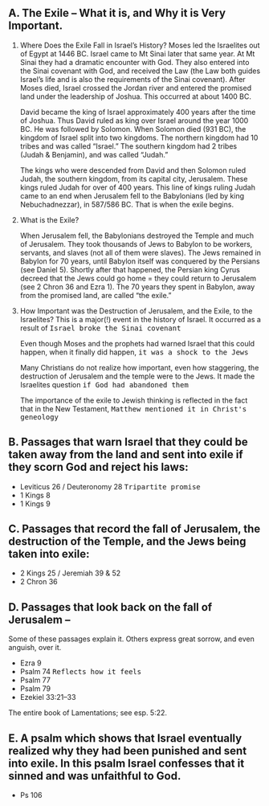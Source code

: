 
## A. The Exile – What it is, and Why it is Very Important.

1. Where Does the Exile Fall in Israel’s History?
Moses led the Israelites out of Egypt at 1446 BC. Israel came to Mt Sinai later that same year. At Mt Sinai they had a dramatic encounter with God. They also entered into the Sinai covenant with God, and received the Law (the Law both guides Israel’s life and is also the requirements of the Sinai covenant). After Moses died, Israel crossed the Jordan river and entered the promised land under the leadership of Joshua. This occurred at about 1400 BC.

   David became the king of Israel approximately 400 years after the time of Joshua. Thus David ruled as king over Israel around the year 1000 BC. He was followed by Solomon. When Solomon died (931 BC), the kingdom of Israel split into two kingdoms. The northern kingdom had 10 tribes and was called “Israel.” The southern kingdom had 2 tribes (Judah & Benjamin), and was called “Judah.”

   The kings who were descended from David and then Solomon ruled Judah, the southern kingdom, from its capital city, Jerusalem. These kings ruled Judah for over of 400 years. This line of kings ruling Judah came to an end when Jerusalem fell to the Babylonians (led by king Nebuchadnezzar), in 587/586 BC. That is when the exile begins.

2. What is the Exile?

   When Jerusalem fell, the Babylonians destroyed the Temple and much of Jerusalem. They took thousands of Jews to Babylon to be workers, servants, and slaves (not all of them were slaves). The Jews remained in Babylon for 70 years, until Babylon itself was conquered by the Persians (see Daniel 5). Shortly after that happened, the Persian king Cyrus decreed that the Jews could go home = they could return to Jerusalem (see 2 Chron 36 and Ezra 1). The 70 years they spent in Babylon, away from the promised land, are called “the exile.”

3. How Important was the Destruction of Jerusalem, and the Exile, to the Israelites? This is a major(!) event in the history of Israel. It occurred as a result of <samp>Israel broke the Sinai covenant</samp>

   Even though Moses and the prophets had warned Israel that this could happen, when it finally did happen, <samp>it was a shock to the Jews</samp>

   Many Christians do not realize how important, even how staggering, the destruction of Jerusalem and the temple were to the Jews. It made the Israelites question <samp>if God had abandoned them</samp>

   The importance of the exile to Jewish thinking is reflected in the fact that in the New Testament, <samp>Matthew mentioned it in Christ's geneology</samp>

## B. Passages that warn Israel that they could be taken away from the land and sent into exile if they scorn God and reject his laws:

- Leviticus 26 / Deuteronomy 28 <samp>Tripartite promise</samp>
- 1 Kings 8
- 1 Kings 9

## C. Passages that record the fall of Jerusalem, the destruction of the Temple, and the Jews being taken into exile:

- 2 Kings 25 / Jeremiah 39 & 52
- 2 Chron 36

## D. Passages that look back on the fall of Jerusalem –

Some of these passages explain it. Others express great sorrow, and even anguish, over it.

- Ezra 9
- Psalm 74 <samp>Reflects how it feels</samp>
- Psalm 77
- Psalm 79
- Ezekiel 33:21–33

The entire book of Lamentations; see esp. 5:22.

## E. A psalm which shows that Israel eventually realized why they had been punished and sent into exile. In this psalm Israel confesses that it sinned and was unfaithful to God.

- Ps 106
